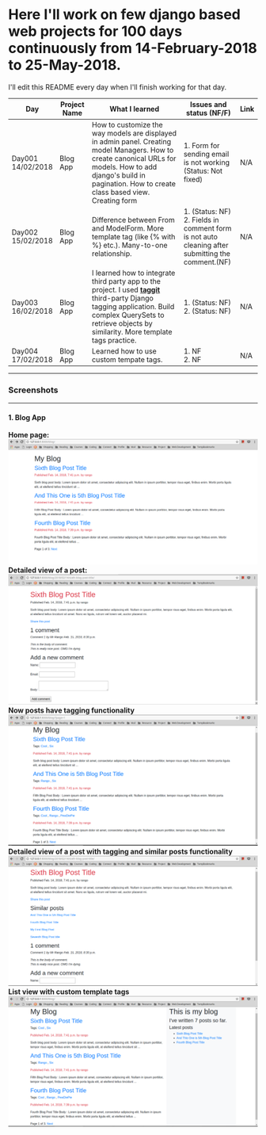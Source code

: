 # Here I'll work on few django based web projects for 100 days continuously from 14-February-2018 to 25-May-2018.
I'll edit this README every day when I'll finish working for that day.

| Day      | Project Name |         What I learned             |   Issues and status (NF/F)   | Link        |
|----------|--------------|------------------------------------|------------------------------|-------------|
| Day001 <br> 14/02/2018  | Blog App     | How to customize the way models are displayed in admin panel. Creating model Managers. How to create canonical URLs for models. How to add django's build in pagination. How to create class based view. Creating form | 1. Form for sending email is not working (Status: Not fixed) | N/A |
| Day002 <br> 15/02/2018 | Blog App | Difference between From and ModelForm. More template tag (like {% with %} etc.). Many-to-one relationship. | 1. (Status: NF) <br> 2. Fields in comment form is not auto cleaning after submitting the comment.(NF) | N/A |
| Day003 <br> 16/02/2018 | Blog App | I learned how to integrate third party app to the project. I used **[taggit](https://github.com/alex/django-taggit)** third-party Django tagging application. Build complex QuerySets to retrieve objects by similarity. More template tags practice. | 1. (Status: NF) <br> 2. (Status: NF) | N/A|
| Day004 <br> 17/02/2018 | Blog App | Learned how to use custom tempate tags. | 1. NF <br> 2. NF | N/A|

----------
### Screenshots
----------
#### 1. Blog App
**Home page:**
![alt text](Screenshots/BlogApp/Screenshot1.png)
**Detailed view of a post:**
![alt text](Screenshots/BlogApp/Screenshot2.png)
**Now posts have tagging functionality**
![alt text](Screenshots/BlogApp/Screenshot4.png)
**Detailed view of a post with tagging and similar posts functionality**
![alt text](Screenshots/BlogApp/Screenshot3.png)
**List view with custom template tags**
![alt text](Screenshots/BlogApp/Screenshot5.png)

